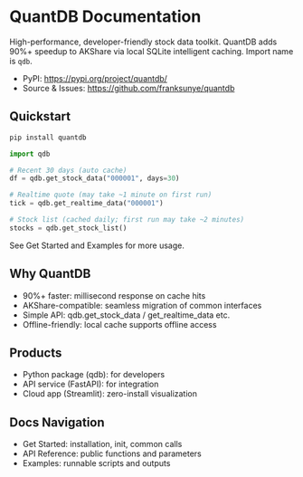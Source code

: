 # QuantDB Documentation

High-performance, developer-friendly stock data toolkit. QuantDB adds 90%+ speedup to AKShare via local SQLite intelligent caching. Import name is `qdb`.

- PyPI: https://pypi.org/project/quantdb/
- Source & Issues: https://github.com/franksunye/quantdb

## Quickstart

```bash
pip install quantdb
```

```python
import qdb

# Recent 30 days (auto cache)
df = qdb.get_stock_data("000001", days=30)

# Realtime quote (may take ~1 minute on first run)
tick = qdb.get_realtime_data("000001")

# Stock list (cached daily; first run may take ~2 minutes)
stocks = qdb.get_stock_list()
```

See Get Started and Examples for more usage.

## Why QuantDB
- 90%+ faster: millisecond response on cache hits
- AKShare-compatible: seamless migration of common interfaces
- Simple API: qdb.get_stock_data / get_realtime_data etc.
- Offline-friendly: local cache supports offline access

## Products
- Python package (qdb): for developers
- API service (FastAPI): for integration
- Cloud app (Streamlit): zero-install visualization

## Docs Navigation
- Get Started: installation, init, common calls
- API Reference: public functions and parameters
- Examples: runnable scripts and outputs
